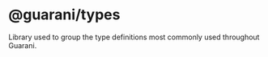 # @guarani/types

Library used to group the type definitions most commonly used throughout Guarani.
